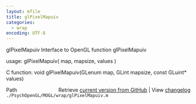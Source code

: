 ```yaml
---
layout: mfile
title: glPixelMapuiv
categories:
  - wrap
encoding: UTF-8
---
```


glPixelMapuiv  Interface to OpenGL function glPixelMapuiv

usage:  glPixelMapuiv\( map, mapsize, values \)

C function:  void glPixelMapuiv\(GLenum map, GLint mapsize, const GLuint\* values\)


<div class="code_header" style="text-align:right;">
  <span style="float:left;">Path&nbsp;&nbsp;</span> <span class="counter">Retrieve <a href=
  "https://raw.github.com/Psychtoolbox-3/Psychtoolbox-3/beta/./PsychOpenGL/MOGL/wrap/glPixelMapuiv.m">current version from GitHub</a> | View <a href=
  "https://github.com/Psychtoolbox-3/Psychtoolbox-3/commits/beta/./PsychOpenGL/MOGL/wrap/glPixelMapuiv.m">changelog</a></span>
</div>
<div class="code">
  <code>./PsychOpenGL/MOGL/wrap/glPixelMapuiv.m</code>
</div>
